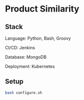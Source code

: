 # Product Similarity

## Stack

Language: Python, Bash, Groovy

CI/CD: Jenkins

Database: MongoDB

Deployment: Kubernetes

## Setup

```bash
bash configure.sh
```